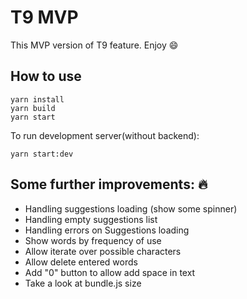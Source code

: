 # T9 MVP
This MVP version of T9 feature. Enjoy :smile:
## How to use 
```
yarn install
yarn build
yarn start
```

To run development server(without backend):
```
yarn start:dev
```

## Some further improvements: :fire:

- Handling suggestions loading (show some spinner)
- Handling empty suggestions list
- Handling errors on Suggestions loading
- Show words by frequency of use
- Allow iterate over possible characters
- Allow delete entered words
- Add "0" button to allow add space in text
- Take a look at bundle.js size

